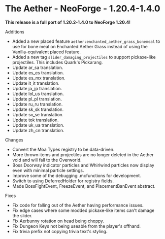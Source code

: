 # The Aether - NeoForge - 1.20.4-1.4.0

**This release is a full port of 1.20.2-1.4.0 to NeoForge 1.20.4!**

Additions

- Added a new placed feature `aether:enchanted_aether_grass_bonemeal` to use for bone meal on Enchanted Aether Grass instead of using the Vanilla-equivalent placed feature.
- Added a new tag `slider_damaging_projectiles` to support pickaxe-like projectiles. This includes Quark's Pickarang.
- Update ar_sa translation.
- Update es_es translation.
- Update es_mx translation.
- Update it_it translation.
- Update ja_jp translation.
- Update lol_us translation.
- Update pl_pl translation.
- Update ru_ru translation.
- Update sk_sk translation.
- Update sv_se translation.
- Update tok translation.
- Update uk_ua translation.
- Update zh_cn translation.

Changes

- Convert the Moa Types registry to be data-driven.
- More thrown items and projectiles are no longer deleted in the Aether void and will fall to the Overworld.
- Boss Doorway indicator particles and Whirlwind particles now display even with minimal particle settings.
- Improve some of the debugging .mcfunctions for development.
- Switch to using DeferredHolder for registry fields.
- Made BossFightEvent, FreezeEvent, and PlacementBanEvent abstract.

Fixes

- Fix code for falling out of the Aether having performance issues.
- Fix edge cases where some modded pickaxe-like items can't damage the slider.
- Fix Aerbunny rotation on head being choppy.
- Fix Dungeon Keys not being useable from the player's offhand.
- Fix trivia prefix not copying trivia text's styling.

